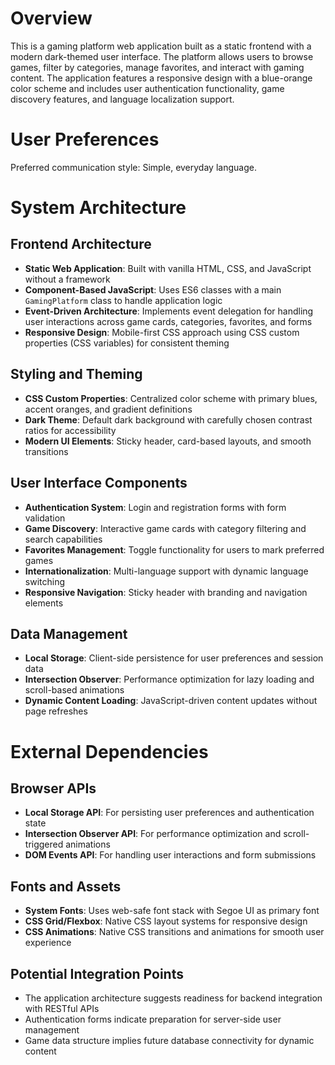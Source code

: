 # Overview

This is a gaming platform web application built as a static frontend with a modern dark-themed user interface. The platform allows users to browse games, filter by categories, manage favorites, and interact with gaming content. The application features a responsive design with a blue-orange color scheme and includes user authentication functionality, game discovery features, and language localization support.

# User Preferences

Preferred communication style: Simple, everyday language.

# System Architecture

## Frontend Architecture
- **Static Web Application**: Built with vanilla HTML, CSS, and JavaScript without a framework
- **Component-Based JavaScript**: Uses ES6 classes with a main `GamingPlatform` class to handle application logic
- **Event-Driven Architecture**: Implements event delegation for handling user interactions across game cards, categories, favorites, and forms
- **Responsive Design**: Mobile-first CSS approach using CSS custom properties (CSS variables) for consistent theming

## Styling and Theming
- **CSS Custom Properties**: Centralized color scheme with primary blues, accent oranges, and gradient definitions
- **Dark Theme**: Default dark background with carefully chosen contrast ratios for accessibility
- **Modern UI Elements**: Sticky header, card-based layouts, and smooth transitions

## User Interface Components
- **Authentication System**: Login and registration forms with form validation
- **Game Discovery**: Interactive game cards with category filtering and search capabilities
- **Favorites Management**: Toggle functionality for users to mark preferred games
- **Internationalization**: Multi-language support with dynamic language switching
- **Responsive Navigation**: Sticky header with branding and navigation elements

## Data Management
- **Local Storage**: Client-side persistence for user preferences and session data
- **Intersection Observer**: Performance optimization for lazy loading and scroll-based animations
- **Dynamic Content Loading**: JavaScript-driven content updates without page refreshes

# External Dependencies

## Browser APIs
- **Local Storage API**: For persisting user preferences and authentication state
- **Intersection Observer API**: For performance optimization and scroll-triggered animations
- **DOM Events API**: For handling user interactions and form submissions

## Fonts and Assets
- **System Fonts**: Uses web-safe font stack with Segoe UI as primary font
- **CSS Grid/Flexbox**: Native CSS layout systems for responsive design
- **CSS Animations**: Native CSS transitions and animations for smooth user experience

## Potential Integration Points
- The application architecture suggests readiness for backend integration with RESTful APIs
- Authentication forms indicate preparation for server-side user management
- Game data structure implies future database connectivity for dynamic content